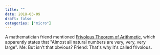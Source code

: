 ```yaml
---
title: ""
date: 2018-03-09
draft: false
categories: ["micro"]
---
```

A mathematician friend mentioned [Frivolous Theorem of Arithmetic](http://mathworld.wolfram.com/FrivolousTheoremofArithmetic.html), which apparently states that "Almost all natural numbers are very, very, very large". Me: But isn't that obvious? Friend: That's why it's called frivolous.
